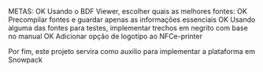 METAS:
OK  Usando o BDF Viewer, escolher quais as melhores fontes:
OK  Precompilar fontes e guardar apenas as informações essenciais
OK  Usando alguma das fontes para testes, implementar trechos em negrito com base no manual
OK  Adicionar opção de logotipo ao NFCe-printer

Por fim, este projeto servira como auxilio para implementar a plataforma em Snowpack